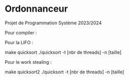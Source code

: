 # Ordonnanceur

Projet de Programmation Système 2023/2024

Pour compiler :

Pour la LIFO : 

make quicksort
./quicksort -t [nbr de threads] -n [taille]

Pour le work stealing : 

make quicksort2
./quicksort -t [nbr de threads] -n [taille]